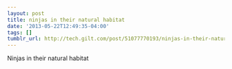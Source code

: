 ```yaml
---
layout: post
title: ninjas in their natural habitat
date: '2013-05-22T12:49:35-04:00'
tags: []
tumblr_url: http://tech.gilt.com/post/51077770193/ninjas-in-their-natural-habitat
---
```



Ninjas in their natural habitat

